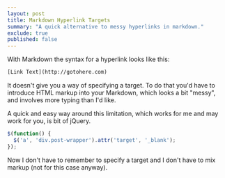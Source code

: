 ```yaml
---
layout: post
title: Markdown Hyperlink Targets
summary: "A quick alternative to messy hyperlinks in markdown."
exclude: true
published: false
---
```


With Markdown the syntax for a hyperlink looks like this:

``` html
[Link Text](http://gotohere.com) 
```

It doesn't give you a way of specifying a target. To do that you'd have to introduce HTML markup into your Markdown, which looks a bit "messy", and involves more typing than I'd like.

A quick and easy way around this limitation, which works for me and may work for you, is bit of jQuery.

``` js
$(function() {
  $('a', 'div.post-wrapper').attr('target', '_blank');
});
```

Now I don't have to remember to specify a target and I don't have to mix markup (not for this case anyway).